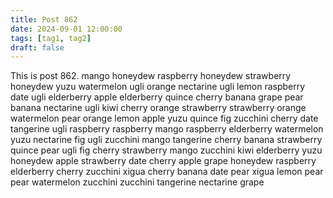 ```yaml
---
title: Post 862
date: 2024-09-01 12:00:00
tags: [tag1, tag2]
draft: false
---
```

This is post 862.
mango
honeydew
raspberry
honeydew
strawberry
honeydew
yuzu
watermelon
ugli
orange
nectarine
ugli
lemon
raspberry
date
ugli
elderberry
apple
elderberry
quince
cherry
banana
grape
pear
banana
nectarine
ugli
kiwi
cherry
orange
strawberry
strawberry
orange
watermelon
pear
orange
lemon
apple
yuzu
quince
fig
zucchini
cherry
date
tangerine
ugli
raspberry
raspberry
mango
raspberry
elderberry
watermelon
yuzu
nectarine
fig
ugli
zucchini
mango
tangerine
cherry
banana
strawberry
quince
pear
ugli
fig
cherry
strawberry
mango
zucchini
kiwi
elderberry
yuzu
honeydew
apple
strawberry
date
cherry
apple
grape
honeydew
raspberry
elderberry
cherry
zucchini
xigua
cherry
banana
date
pear
xigua
lemon
pear
pear
watermelon
zucchini
zucchini
tangerine
nectarine
grape
